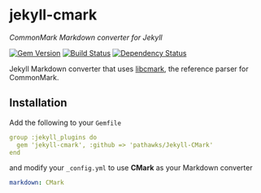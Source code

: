 # jekyll-cmark

*CommonMark Markdown converter for Jekyll*

[![Gem Version](https://img.shields.io/gem/v/jekyll-cmark.svg)](https://rubygems.org/gems/jekyll-cmark)
[![Build Status](https://img.shields.io/travis/pathawks/jekyll-cmark/master.svg)](https://travis-ci.org/pathawks/jekyll-cmark)
[![Dependency Status](https://img.shields.io/gemnasium/pathawks/jekyll-cmark.svg)](https://gemnasium.com/pathawks/jekyll-cmark)

Jekyll Markdown converter that uses [libcmark](https://github.com/jgm/CommonMark), the reference parser for CommonMark.

## Installation

Add the following to your `Gemfile`

```yaml
group :jekyll_plugins do
  gem 'jekyll-cmark', :github => 'pathawks/Jekyll-CMark'
end
```

and modify your `_config.yml` to use **CMark** as your Markdown converter

```yaml
markdown: CMark
```
